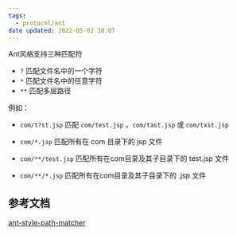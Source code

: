 ```yaml
---
tags:
  - protocol/ant
date updated: 2022-05-02 10:07
---
```


Ant风格支持三种匹配符

- `?` 匹配文件名中的一个字符
- `*` 匹配文件名中的任意字符
- `**` 匹配多层路径

例如：

- `com/t?st.jsp` 匹配 `com/test.jsp` ，`com/tast.jsp`  或 `com/txst.jsp`

- `com/*.jsp`  匹配所有在 com 目录下的 jsp 文件

- `com/**/test.jsp`  匹配所有在com目录及其子目录下的 test.jsp 文件

- `com/**/*.jsp` 匹配所有在com目录及其子目录下的 .jsp 文件

## 参考文档

[ant-style-path-matcher](https://github.com/azagniotov/ant-style-path-matcher)
